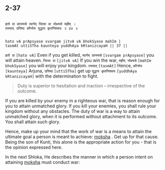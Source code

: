 ## 2-37


```shloka-sa

हतो वा प्राप्स्यसे स्वर्गम् जित्वा वा भोक्ष्यसे महीम् ।
तस्मात् उत्तिष्ठ कौन्तेय युद्धाय कृतनिश्चयः ॥ ३७ ॥

```
```shloka-sa-hk

hato vA prApsyase svargam jitvA vA bhokSyase mahIm |
tasmAt uttiSTha kaunteya yuddhAya kRtanizcayaH || 37 ||

```
`हतो वा` `[hato vA]` Even if you get killed, `स्वर्गम् प्राप्स्यसे` `[svargam prApsyase]` you will attain heaven. `जित्वा वा` `[jitvA vA]` If you win the war, `महीम् भोक्ष्यसे` `[mahIm bhokSyase]` you will enjoy your kingdom. `तस्मात्` `[tasmAt]` Hence, `कौन्तेय` `[kaunteya]` Arjuna, `उत्तिष्ठ` `[uttiSTha]` get up `युद्धाय कृतनिश्चयः` `[yuddhAya kRtanizcayaH]` with the determination to fight.


<a name='applnote_35'></a>
> Duty is superior to hesitation and inaction – irrespective of the outcome.



If you are killed by your enemy in a righteous war, that is reason enough for you to attain unmatched glory. If you kill your enemies, you shall rule your kingdom without any obstacles. The duty of war is a way to attain unmatched glory, when it is performed without attachment to its outcome. You shall attain such glory. 

Hence, make up your mind that the work of war is a means to attain the ultimate goal a person is meant to achieve: 
[moksha](Back-to-Basics.md#Moksha)
. Get up for that cause. Being the son of Kunti, this alone is the appropriate action for you - that is the opinion expressed here.

In the next Shloka, He describes the manner in which a person intent on attaining 
[moksha](Back-to-Basics.md#Moksha)
 must conduct war:


